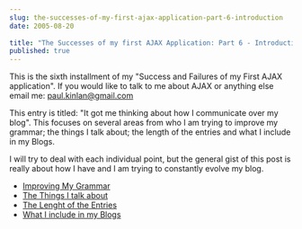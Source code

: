 ```yaml
---
slug: the-successes-of-my-first-ajax-application-part-6-introduction
date: 2005-08-20
 
title: "The Successes of my first AJAX Application: Part 6 - Introduction"
published: true
---
```

This is the sixth installment of my "Success and Failures of my First AJAX application".  If you would like to talk to me about AJAX or anything else email me: <a href="mailto:paul.kinlan@gmail.com">paul.kinlan@gmail.com</a><p />This entry is titled: "It got me thinking about how I communicate over my blog".  This focuses on several areas from who I am trying to improve my grammar; the things I talk about; the length of the entries and what I include in my Blogs.<p />I will try to deal with each individual point, but the general gist of this post is really about how I have and I am trying to constantly evolve my blog.<p /><ul>
<li><a href="http://www.kinlan.co.uk/2005/08/successes-of-my-first-ajax_112453021276275409.html">Improving My Grammar</a></li>
<li><a href="http://www.kinlan.co.uk/2005/08/successes-of-my-first-ajax_112453033298247439.html">The Things I talk about</a></li>
<li><a href="http://www.kinlan.co.uk/2005/08/successes-of-my-first-ajax_112453039454958752.html">The Lenght of the Entries</a></li>
<li><a href="http://www.kinlan.co.uk/2005/08/successes-of-my-first-ajax_112453051414855015.html">What I include in my Blogs</a></li>
</ul><br />

